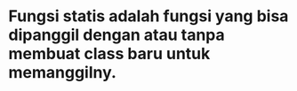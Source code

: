 # Fungsi statis adalah fungsi yang bisa dipanggil dengan atau tanpa membuat class baru untuk memanggilny.